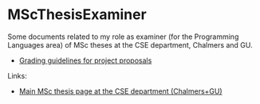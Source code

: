 # MScThesisExaminer

Some documents related to my role as examiner (for the Programming Languages area) of MSc theses at the CSE department, Chalmers and GU.

* [Grading guidelines for project proposals](grade_project_proposal.md)

Links:
* [Main MSc thesis page at the CSE department (Chalmers+GU)](http://www.cse.chalmers.se/MasterThesis/)
